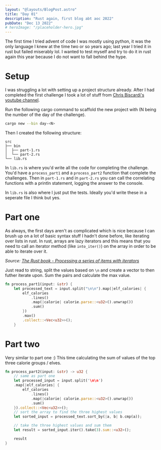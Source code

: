 ```yaml
---
layout: "@layouts/BlogPost.astro"
title: "Day 01"
description: "Rust again, first blog abt aoc 2022"
pubDate: "Dec 13 2022"
# heroImage: "/placeholder-hero.jpg"
---
```


The first time I tried advent of code I was mostly using python, it was the only language I knew at the time two or so years ago; last year I tried it in rust but failed miserably lol.
I wanted to test myself and try to do it in rust again this year because I do not want to fall behind the hype.

# Setup
I was struggling a lot with setting up a project structure already. After I had completed the first challenge I took a lot of stuff from [Chris Biscardi's youtube channel](https://www.youtube.com/@chrisbiscardi).

Run the following cargo command to scaffold the new project with (N being the number of the day of the challenge). 
```bash 
cargo new --bin day-<N>
``` 

Then I created the following structure:

```
src
├── bin
│  ├── part-1.rs
│  └── part-2.rs
└── lib.rs
```

In `lib.rs` is where you'd write all the code for completing the challenge. You'd have a `process_part1` and a `process_part2` function that complete the challenges.
Then in `part-1.rs` and in `part-2.rs` you can call the correlating functions with a println statement, logging the answer to the console.

In `lib.rs` is also where I just put the tests. Ideally you'd write these in a seperate file I think but yes.

# Part one

As always, the first days aren't as complicated which is nice because I can brush up on a lot of basic syntax stuff I hadn't done before, like iterating over lists in rust.
In rust, arrays are lazy iterators and this means that you need to call an iterator method (like `into_iter()`)  on the array in order to be able to iterate over it. 

*Source: [The Rust book - Processing a series of items with iterators](https://doc.rust-lang.org/book/ch13-02-iterators.html)*

Just read to string, split the values based on `\n` and create a vector to then futher iterate upon.
Sum the pairs and calculate the max value.

```rust
fn process_part1(input: &str) {
    let processed_text = input.split("\n\n").map(|elf_calories| {
        elf_calories
            .lines()
            .map(|calorie| calorie.parse::<u32>().unwrap())
            .sum()
        })
        .max()
        .collect::<Vec<u32>>();
    }
```

# Part two

Very similar to part one :) This time calculating the sum of values of the top three calorie groups / elves.


```rust
fn process_part2(input: &str) -> u32 {
    // same as part one
    let processed_input = input.split('\n\n')
    .map(|elf_calories| {
        elf_calories
            .lines()
            .map(|calorie| calorie.parse::<u32>().unwrap())
            .sum()
    }).collect::<Vec<u32>>();
    // sort the array to find the three highest values
    let sorted_input = processed_text.sort_by(|a, b| b.cmp(a));

    // take the three highest values and sum them
    let result = sorted_input.iter().take(3).sum::<u32>();

    result
}

```
